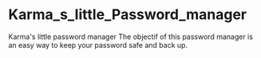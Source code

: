 # Karma_s_little_Password_manager
 Karma's little password manager The objectif of this password manager is an easy way to keep your password safe and back up.
